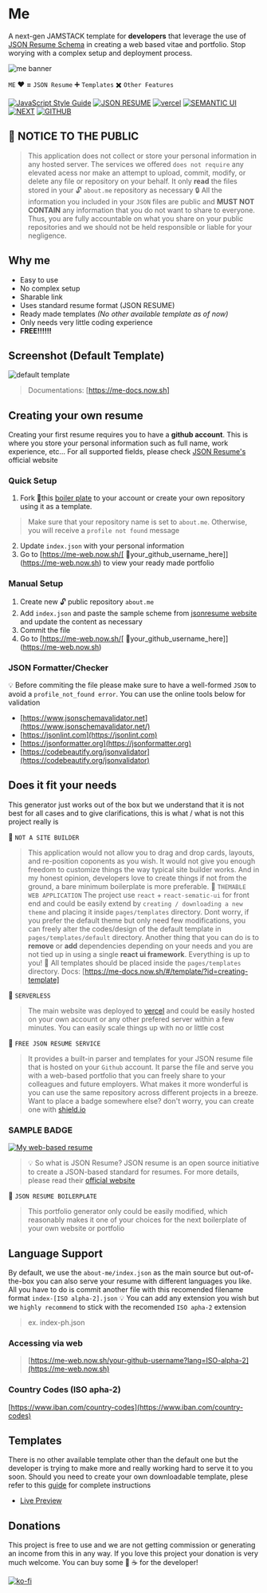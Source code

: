 # Me

A next-gen JAMSTACK template for **developers** that leverage the use of [JSON Resume Schema](https://jsonresume.org/schema) in creating a web based vitae and portfolio. Stop worying with a complex setup and deployment process.

![me banner](https://user-images.githubusercontent.com/10413754/79948155-e5e9da80-84a5-11ea-83eb-34e2f5aa89f6.png)

   `ME` :heart: **=** `JSON Resume` :heavy_plus_sign: `Templates` :heavy_multiplication_x: `Other Features`

[![JavaScript Style Guide](https://img.shields.io/badge/Code%20Style-Standard%20-green?style=for-the-badge&logo=javascript)](https://github.com/standard/standard) [![JSON RESUME](https://img.shields.io/badge/format-JSON%20RESUME%20-yellow?style=for-the-badge&logo=json)](http://jsonresume.org) [![vercel](https://img.shields.io/badge/POWERED%20BY-vercel%20-black?style=for-the-badge&logo=zeit)](https://vercel.com/) [![SEMANTIC UI](https://img.shields.io/badge/react-sematic%20UI-teal?style=for-the-badge&logo=react)](https://react.semantic-ui.com/) [![NEXT](https://img.shields.io/badge/serverless-nextjs-black?style=for-the-badge&logo=next.js)](https://nextjs.org) [![GITHUB](https://img.shields.io/badge/repo-github-black?style=for-the-badge&logo=github)](https://github.com)

## :loudspeaker: NOTICE TO THE PUBLIC

> This application does not collect or store your personal information in any hosted server. The services we offered `does not require` any elevated acess nor make an attempt to upload, commit, modify, or delete any file or repository on your behalf. It only **read** the files stored in your :unlock: `about.me` repository as necessary
> :lock: All the information you included in your `JSON` files are public and **MUST NOT CONTAIN** any information that you do not want to share to everyone. Thus, you are fully accountable on what you share on your public repositories and we should not be held responsible or liable for your negligence.

## Why me

- Easy to use
- No complex setup
- Sharable link
- Uses standard resume format (JSON RESUME)
- Ready made templates *(No other available template as of now)*
- Only needs very little coding experience
- **FREE!!!!!!**

## Screenshot (Default Template)

![default template](https://user-images.githubusercontent.com/10413754/79752457-e9b31b00-8346-11ea-81df-4401a5ea3773.png)

> Documentations: [https://me-docs.now.sh]

## Creating your own resume

Creating your first resume requires you to have a **github account**. This is where you store your personal information such as full name, work experience, etc... For all supported fields, please check [JSON Resume's](https://jsonresume.org/schema/) official website

### Quick Setup

1. Fork :fork_and_knife:this [boiler plate](https://github.com/jkga/json-resume-template) to your account or create your own repository using it as a template.
> Make sure that your repository name is set to `about.me`. Otherwise, you will receive a `profile not found` message
2. Update `index.json` with your personal information
3. Go to [https://me-web.now.sh/[ :man:your_github_username_here]](https://me-web.now.sh) to view your ready made portfolio  

### Manual Setup

1. Create new :unlock: public repository `about.me`
2. Add `index.json` and paste the sample scheme from [jsonresume website](https://jsonresume.org/schema/) and update the content as necessary
3. Commit the file
4. Go to [https://me-web.now.sh/[ :man:your_github_username_here]](https://me-web.now.sh)

### JSON Formatter/Checker

:bulb: Before commiting the file please make sure to have a well-formed `JSON` to avoid a `profile_not_found error`. You can use the online tools below for validation

- [https://www.jsonschemavalidator.net](https://www.jsonschemavalidator.net/)
- [https://jsonlint.com](https://jsonlint.com)
- [https://jsonformatter.org](https://jsonformatter.org)
- [https://codebeautify.org/jsonvalidator](https://codebeautify.org/jsonvalidator)

## Does it fit your needs

This generator just works out of the box but we understand that it is not best for all cases and to give clarifications, this is what / what is not this project really is

:art: `NOT A SITE BUILDER`
> This application would not allow you to drag and drop cards, layouts, and re-position coponents as you wish. It would not give you enough freedom to customize things the way typical site builder works. And in my honest opinion, developers love to create things if not from the ground, a bare minimum boilerplate is more preferable.
:city_sunrise: `THEMABLE WEB APPLICATION`
> The project use `react` + `react-sematic-ui` for front end and could be easily extend by `creating / downloading a new theme` and placing it inside `pages/templates` directory. Dont worry, if you prefer the default theme but only need few modifications, you can freely alter the codes/design of the default template in `pages/templates/default` directory.
Another thing that you can do is to **remove** or **add** dependencies depending on your needs and you are not tied up in using a single **react ui framework**. Everything is up to you!
> :bell: All templates should be placed inside the `pages/templates` directory.
> Docs: [https://me-docs.now.sh/#/template/?id=creating-template]

:rocket: `SERVERLESS`
> The main website was deployed to [vercel](https://vercel.com) and could be easily hosted on your own account or any other prefered server within a few minutes. You can easily scale things up with no or little cost

:truck: `FREE JSON RESUME SERVICE`
> It provides a built-in parser and templates for your JSON resume file that is hosted on your `Github` account. It parse the file and serve you with a web-based portfolio that you can freely share to your colleagues and future employers. What makes it more wonderful is you can use the same repository across different projects in a breeze.
> Want to place a badge somewhere else? don't worry, you can create one with [shield.io](https://shield.io)

### SAMPLE BADGE

[![My web-based resume](https://img.shields.io/badge/resume-yourNameHere%20-green?style=for-the-badge&logo=json)](https://resume-generator.jkga.now.sh)
> :bulb: So what is JSON Resume? JSON resume is an open source initiative to create a JSON-based standard for resumes. For more details, please read their [official website](https://jsonresume.org/)

:green_book: `JSON RESUME BOILERPLATE`
> This portfolio generator only could be easily modified, which reasonably makes it one of your choices for the next boilerplate of your own website or portfolio

## Language Support

By default, we use the `about-me/index.json` as the main source but out-of-the-box you can also serve your resume with different languages you like. All you have to do is commit another file with this recomended filename format `index-[ISO alpha-2].json`
:bulb: You can add any extension you wish but we `highly recommend` to stick with the recomended `ISO apha-2` extension
> ex. index-ph.json

### Accessing via web

> [https://me-web.now.sh/your-github-username?lang=ISO-alpha-2](https://me-web.now.sh)

### Country Codes (ISO apha-2)

[https://www.iban.com/country-codes](https://www.iban.com/country-codes)

## Templates

There is no other available template other than the default one but the developer is trying to make more and really working hard to serve it to you soon. Should you need to create your own downloadable template, plese refer to this [guide](https://me-docs.now.sh/#/template/?id=creating-template) for complete instructions

- [Live Preview](https://me-web.now.sh/preview/templates/default)

## Donations

This project is free to use and we are not getting commission or generating an income from this in any way. If you love this project your donation is very much welcome. You can buy some :beer: :coffee: for the developer!

[![ko-fi](https://www.ko-fi.com/img/githubbutton_sm.svg)](https://ko-fi.com/F2F71KUIX)
